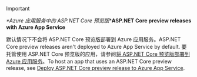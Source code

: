 > [!IMPORTANT]
> <span data-ttu-id="bc3f5-101"> *\*Azure 应用服务中的 ASP.NET Core 预览版**</span><span class="sxs-lookup"><span data-stu-id="bc3f5-101">**ASP.NET Core preview releases with Azure App Service**</span></span>
>
> <span data-ttu-id="bc3f5-102">默认情况下不会将 ASP.NET Core 预览版部署到 Azure 应用服务。</span><span class="sxs-lookup"><span data-stu-id="bc3f5-102">ASP.NET Core preview releases aren't deployed to Azure App Service by default.</span></span> <span data-ttu-id="bc3f5-103">要托管使用 ASP.NET Core 预览版的应用，请参阅[将 ASP.NET Core 预览版部署到 Azure 应用服务](xref:host-and-deploy/azure-apps/index#deploy-aspnet-core-preview-release-to-azure-app-service)。</span><span class="sxs-lookup"><span data-stu-id="bc3f5-103">To host an app that uses an ASP.NET Core preview release, see [Deploy ASP.NET Core preview release to Azure App Service](xref:host-and-deploy/azure-apps/index#deploy-aspnet-core-preview-release-to-azure-app-service).</span></span>
